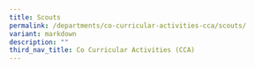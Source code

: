 ```yaml
---
title: Scouts
permalink: /departments/co-curricular-activities-cca/scouts/
variant: markdown
description: ""
third_nav_title: Co Curricular Activities (CCA)
---
```

